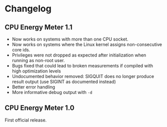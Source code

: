 # Changelog

## CPU Energy Meter 1.1

- Now works on systems with more than one CPU socket.
- Now works on systems where the Linux kernel assigns non-consecutive core ids.
- Privileges were not dropped as expected after initialization when running as non-root user.
- Bugs fixed that could lead to broken measurements if compiled with high optimization levels
- Undocumented behavior removed: SIGQUIT does no longer produce result output
  (use SIGINT as documented instead)
- Better error handling
- More informative debug output with `-d`

## CPU Energy Meter 1.0

First official release.
